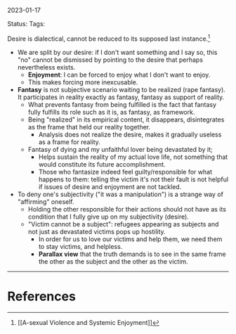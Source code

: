 
2023-01-17

Status: 
Tags: 


Desire is dialectical, cannot be reduced to its supposed last instance.[^1]
* We are split by our desire: if I don't want something and I say so, this "no" cannot be dismissed by pointing to the desire that perhaps nevertheless exists.
    * **Enjoyment**: I can be forced to enjoy what I don't want to enjoy.
    * This makes forcing more inexcusable.
* **Fantasy** is not subjective scenario waiting to be realized (rape fantasy). It participates in reality exactly as fantasy, fantasy as support of reality.
    * What prevents fantasy from being fulfilled is the fact that fantasy fully fulfills its role such as it is, as fantasy, as framework.
    * Being "realized" in its empirical content, it disappears, disintegrates as the frame that held our reality together.
        * Analysis does not realize the desire, makes it gradually useless as a frame for reality.
    * Fantasy of dying and my unfaithful lover being devastated by it;
        * Helps sustain the reality of my actual love life, not something that would constitute its future accomplishment.
        * Those who fantasize indeed feel guilty/responsible for what happens to them: telling the victim it's not their fault is not helpful if issues of desire and enjoyment are not tackled.
* To deny one's subjectivity ("it was a manipulation") is a strange way of "affirming" oneself.
    * Holding the other responsible for their actions should not have as its condition that I fully give up on my subjectivity (desire).
    * "Victim cannot be a subject": refugees appearing as subjects and not just as devastated victims pops up hostility.
        * In order for us to love our victims and help them, we need them to stay victims, and helpless.
        * **Parallax view** that the truth demands is to see in the same frame the other as the subject and the other as the victim.


---
# References

[^1]: [[A-sexual Violence and Systemic Enjoyment]]